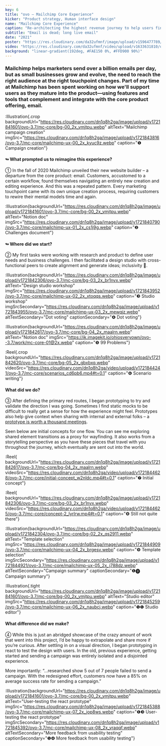 ```yaml
---
key: 6
title: "ovo – Mailchimp Core Experience"
kicker: "Product strategy, Human interface design"
name: "Mailchimp Core Experience"
caption: "Re-architecting the highest revenue journey to help users find and reach the right audience."
subtitle: "Email is dead; long live email"
date: "2021"
poster: "https://res.cloudinary.com/da32ufmnf/image/upload/v1596477789/mc-send/01_2x_ab9xk9.jpg"
video: "https://res.cloudinary.com/da32ufmnf/video/upload/v1633631810/ovo-3.6/index/mc-core_ph7qd4.mp4"
background: "linear-gradient(192deg, #FAE150 0%, #FFD900 90%)"
---
```


<!-- ❶ ❷ ❸ ❹ ❺ ❻ ❼ ❽ ❾ ⓿ -->
<!-- ① ② ③ ④ ⑤ ⑥ ⑦ ⑧ ⑨ ⓪ -->

### Mailchimp helps marketers send over a billion emails per day, but as small businesses grow and evolve, the need to reach the right audience at the right touchpoint changes. Part of my time at Mailchimp has been spent working on how we'll support users as they mature into the product—using features and tools that complement and integrate with the core product offering, email.

:Illustration{.crop backgroundUrl="https://res.cloudinary.com/dn1q8h2ga/image/upload/v1721841601/ovo-3.7/mc-core/bg-00_2x_vmjtpu.webp" altText="Mailchimp campaign creation" imgSrc="https://res.cloudinary.com/dn1q8h2ga/image/upload/v1721843816/ovo-3.7/mc-core/mailchimp-ux-00_2x_kyuc9z.webp" caption="❶ Campaign creation"}

#### ↬ What prompted us to reimagine this experience?

① In the fall of 2020 Mailchimp unveiled their new website builder – a departure from the core product: email. Customers, accustomed to a certain workflow, found themselves navigating an entirely new creation and editing experience. And this was a repeated pattern. Every marketing touchpoint came with its own unique creation process, requiring customers to rewire their mental models time and again.

:Illustration{backgroundUrl="https://res.cloudinary.com/dn1q8h2ga/image/upload/v1721841601/ovo-3.7/mc-core/bg-00_2x_vmjtpu.webp" altText="Notion doc" imgSrc="https://res.cloudinary.com/dn1q8h2ga/image/upload/v1721840790/ovo-3.7/mc-core/mailchimp-ux-01_2x_cs1j9g.webp" caption="❷ Challenges document"}

#### ↬ Where did we start?

② My first tasks were working with research and product to define user needs and business challenges. I then facilitated a design studio with cross-functional peers to create alignment and generate ideas; inclusivity 🤲.

:Illustration{backgroundUrl="https://res.cloudinary.com/dn1q8h2ga/image/upload/v1721842306/ovo-3.7/mc-core/bg-03_2x_br1nvx.webp" altText="Design studio workshop" imgSrc="https://res.cloudinary.com/dn1q8h2ga/image/upload/v1721843952/ovo-3.7/mc-core/mailchimp-ux-02_2x_xtoqqs.webp" caption="❸ Studio workshop" imgSrcSecondary="https://res.cloudinary.com/dn1q8h2ga/image/upload/v1721843955/ovo-3.7/mc-core/mailchimp-ux-03_2x_mewqjz.webp" altTextSecondary="Dot voting" captionSecondary="❹ Dot voting"}

:Illustration{backgroundUrl="https://res.cloudinary.com/dn1q8h2ga/image/upload/v1721842617/ovo-3.7/mc-core/bg-04_2x_maalrn.webp" altText="Notion doc" imgSrc="https://ik.imagekit.io/ohiosveryown/ovo--3.7/work/mc-core-01@2x.webp" caption="❺ 99 Problems"}

:Reel{.crop backgroundUrl="https://res.cloudinary.com/dn1q8h2ga/image/upload/v1721842620/ovo-3.7/mc-core/bg-05_2x_gbxbxq.webp" videoSrc="https://res.cloudinary.com/dn1q8h2ga/video/upload/v1721844241/ovo-3.7/mc-core/scenarios_cd6pb6.mp4#t=0.1" caption="❻ Scenario writing"}

#### What did we do?

③ After defining the primary red routes, I began prototyping to try and validate the direction I was going. Sometimes I find static mocks to be difficult to really get a sense for how the experience might feel. Prototypes also help give context when sharing with internal and external folks – a [prototype is worth a thousand meetings](https://twitter.com/johnmaeda/status/518556402902925313?lang=en).

Seen below are initial concepts for one flow. You can see me exploring shared element transitions as a proxy for wayfinding. It also works from a storytelling perspective as you have these pieces that travel with you throughout the journey, which eventually are sent out into the world.

:Reel{ backgroundUrl="https://res.cloudinary.com/dn1q8h2ga/image/upload/v1721842617/ovo-3.7/mc-core/bg-04_2x_maalrn.webp" videoSrc="https://res.cloudinary.com/dn1q8h2ga/video/upload/v1721844628/ovo-3.7/mc-core/initial-concept_w2nldc.mp4#t=0.1" caption="❼ Initial concept"}

:Reel{ backgroundUrl="https://res.cloudinary.com/dn1q8h2ga/image/upload/v1721842306/ovo-3.7/mc-core/bg-03_2x_br1nvx.webp" videoSrc="https://res.cloudinary.com/dn1q8h2ga/video/upload/v1721844625/ovo-3.7/mc-core/concept-2_lyrlrw.mp4#t=0.1" caption="❽ Still not quite there"}

:Illustration{backgroundUrl="https://res.cloudinary.com/dn1q8h2ga/image/upload/v1721842304/ovo-3.7/mc-core/bg-02_2x_qs2911.webp" altText="Template selection" imgSrc="https://res.cloudinary.com/dn1q8h2ga/image/upload/v1721844909/ovo-3.7/mc-core/mailchimp-ux-04_2x_brgesv.webp" caption="❾ Template selection" imgSrcSecondary="https://res.cloudinary.com/dn1q8h2ga/image/upload/v1721844921/ovo-3.7/mc-core/mailchimp-ux-05_2x_j788dz.webp" altTextSecondary="Campaign summary" captionSecondary="❶⓿ Campaign summary"}

:Illustration{.tight backgroundUrl="https://res.cloudinary.com/dn1q8h2ga/image/upload/v1721841601/ovo-3.7/mc-core/bg-00_2x_vmjtpu.webp" altText="Studio editor" imgSrc="https://res.cloudinary.com/dn1q8h2ga/image/upload/v1721845259/ovo-3.7/mc-core/mailchimp-ux-06_2x_naubcj.webp" caption="❶❶ Studio editor"}

#### What difference did we make?

④ While this is just an abridged showcase of the crazy amount of work that went into this project, I’d be happy to extrapolate and share more if you’re curious. After settling in on a visual direction, I began prototyping in react to test the design with users. In the old, previous experience, getting started and sending a campaign was entirely isolated and a disjointed experience.

More importantly: “...researched show 5 out of 7 people failed to send a campaign. With the redesigned effort, customers now have a 85% on average success rate for sending a campaign.”

:Illustration{backgroundUrl="https://res.cloudinary.com/dn1q8h2ga/image/upload/v1721841601/ovo-3.7/mc-core/bg-00_2x_vmjtpu.webp" altText="User-testing the react prototype" imgSrc="https://res.cloudinary.com/dn1q8h2ga/image/upload/v1721845388/ovo-3.7/mc-core/mailchimp-ux-07_2x_jop8ws.webp" caption="❶❸ User-testing the react prototype" imgSrcSecondary="https://res.cloudinary.com/dn1q8h2ga/image/upload/v1721845392/ovo-3.7/mc-core/mailchimp-ux-08_2x_yraqqf.webp" altTextSecondary="More feedback from usability testing" captionSecondary="❶❹ More feedback from usability testing"}
